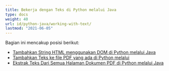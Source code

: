 ```yaml
---
title: Bekerja dengan Teks di Python melalui Java
type: docs
weight: 40
url: id/python-java/working-with-text/
lastmod: "2021-06-05"
---
```


Bagian ini mencakup posisi berikut:

- [Tambahkan String HTML menggunakan DOM di Python melalui Java](/pdf/python-java/add-html-string-using-dom-in-python/)
- [Tambahkan Teks ke file PDF yang ada di Python melalui](/pdf/python-java/add-text-to-an-existing-pdf-file-in-python/)
- [Ekstrak Teks Dari Semua Halaman Dokumen PDF di Python melalui Java](/pdf/python-java/extract-text-from-all-the-pages-of-a-pdf-document-in-python/)
